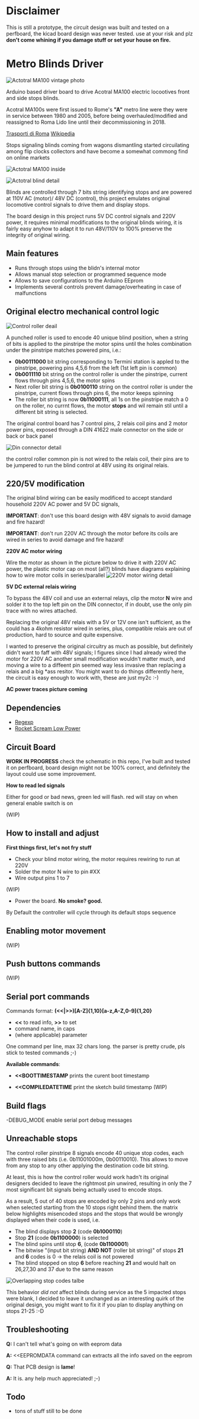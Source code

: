 

# Disclaimer
This is still a prototype, the circuit design was built and tested on a perfboard, the kicad board design was never tested.  use at your risk and plz **don't  come whining if you damage stuff or set your house on fire.**


# Metro Blinds Driver

![Actotral MA100 vintage photo](./ma100.jpg)

Arduino based driver board to drive Acotral MA100 electric locootives front and side stops blinds.

Acotral MA100s were first issued to Rome's **"A"** metro line were they were in service between 1980 and 2005, before being overhauled/modified and reassigned to Roma Lido 
line until their decommissioning in 2018. 

[Trasporti di Roma](https://romaatac.altervista.org/mezzi-di-roma/ma-100/)
[Wikipedia](https://it.wikipedia.org/wiki/Elettromotrici_ACOTRAL_MA_100)

Stops signaling blinds coming from wagons dismantling started circuilating among flip clocks collectors and have become a somewhat commong find on online markets

![Actotral MA100 inside](./inside.png)


![Actotral blind detail](./detail.png)

Blinds are controlled through 7 bits string identifying stops and are powered at 110V AC (motor)/ 48V DC (control), this project emulates original locomotive control signals to drive them and display stops.

The board design in this project runs 5V DC control signals and 220V power, it requires minimal modifications to the original blinds wiring, it is fairly easy anyhow to adapt it to run 48V/110V to 100% preserve the integrity of original wiring.


## Main features   
- Runs through stops using the blidn's internal motor
- Allows manual stop selection or programmed sequence mode
- Allows to save configurations to the Arduino EEprom
- Implements several controls prevent damage/overheating in case of malfunctions


## Original electro mechanical control logic 

![Control roller deail](./controlRoller.png)

A punched roller is used to encode 40 unique blind position, when a string of bits is applied to the pinstripe the motor spins until the holes combination under the pinstripe matches powered pins, i.e.:

- **0b00111000** bit string corresponding to Termini station is appled to the pinstripe, powering pins 4,5,6  from the left  (1st left pin is common)
- **0b0011110** bit string on the control roller is under the pinstripe, current flows through pins 4,5,6, the motor spins
- Next roller bit string is **0b0100110**  string on the control roller is under the pinstripe, current flows through pins 6, the motor keeps spinning
- The roller bit string is now **0b11000111**, all 1s on the pinstripe match a 0 on the roller, no currnt flows, the motor **stops** and wil remain stil until a different bit string is selected.

The original control board has 7 control pins, 2 relais coil pins and 2 motor power pins, exposed through a DIN 41622 male connector on the side or back or back panel

![Din connector detail](./dinConnector.png)

the control roller common pin is not wired to the relais coil, their pins are to be jumpered to run the blind control at 48V using its original relais.

## 220/5V modification

The original blind wiring can be easily modificed to accept standard household 220V AC power and 5V DC signals, 

**IMPORTANT**: don't use this board design with 48V signals to avoid damage and fire hazard!

**IMPORTANT**: don't run 220V AC through the motor before its coils are wired in series to avoid damage and fire hazard!

**220V AC motor wiring** 

Wire the motor as shown in the picture below to drive it with 220V AC power, the plastic motor cap on most (all?) blinds have diagrams explaining how to wire motor coils in series/parallel
![220V motor wiring detail](./220VWiring.png)

**5V DC external relais wiring**

To bypass the 48V  coil and use an external relays, clip the motor **N** wire and solder it to the top left pin on the DIN connector, if in doubt, use the only pin trace with no wires attached. 

Replacing the original 48V relais with a 5V or 12V one isn't sufficient, as the could has a 4kohm resistor wired in series, plus, compatible relais are out of production, hard to source and quite expensive. 

I wanted to preserve the original circuitry as much as possible, but definitely didn't want to faff with 48V signals; I figures since I had already wired the motor for 220V AC another small modification wouldn't matter much, and moving a wire to a diffeent pin seemed way less invasive than replacing a relais and a big *ass resitor.
You might want to do things differently here, the circuit is easy enough to work with, these are just my2c :-) 

**AC power traces picture coming**


## Dependencies


- [Regexp](https://github.com/nickgammon/Regexp)
- [Rocket Scream Low Power](https://github.com/rocketscream/Low-Power)


## Circuit Board


**WORK IN PROGRESS** check the schematic in this repo, I've built and tested it on perfboard, board design might not be 100% correct, and definitely the layout could 
use some improvement.



**How to read led signals**


Either for good or bad news, green led will flash. red will stay on when general enable switch is on


(WIP)


## How to install and adjust


**First things first, let's not fry stuff**

- Check your blind motor wiring, the motor requires rewiring to run at 220V
- Solder the motor N wire to pin #XX
- Wire output pins 1 to 7

(WIP)

- Power the board.
 **No smoke? good.**



By Default the controller will cycle through its default stops sequence


## Enabling motor movement

(WIP)

## Push buttons commands

(WIP)

## Serial port commands



Commands format: **(<<|>>)[A-Z]{1,10}[a-z,A-Z,0-9]{1,20}**

- **<<** to read info, **>>** to set
- command name, in caps
- (where applicable) parameter

One command per line, max 32 chars long. the parser is pretty crude, pls stick to tested commands ;-) 

**Available commands**:

- **<<BOOTTIMESTAMP** prints the curent boot timestamp

- **<<COMPILEDATETIME** print the sketch build timestamp
(WIP)


## Build flags

-DEBUG_MODE enable serial port debug messages


## Unreachable stops

The control roller pinstripe 8 signals encode 40 unique stop codes, each with three raised bits (i.e. 0b11001000m, 0b00110010). This allows to move from any stop to any other applying the destination code bit string. 

At least, this is how the control roller would work hadn't its original designers decided to leave the rightmost pin unwired, resulting in only the 7 most significant bit signals being actually used to encode stops. 

As a result, 5 out of 40 stops are encoded by only 2 pins and only work when selected starting from the 10 stops right behind them. 
the matrix below highlights misencoded stops and the stops that would be wrongly displayed when their code is used, i.e. 

- The blind displays stop **2** (code **0b1000110**)
- Stop **21** (code **0b1100000**) is selected
- The blind spins until stop **6**, (code **0b1100001**)
- The bitwise "(input bit string) **AND NOT** (roller bit string)" of stops **21** and **6** codes is 0 -> the relais coil is not powered
- The blind stopped on stop **6** before reaching **21** and would halt on 26,27,30 and 37 due to the same reason

![Overlapping stop codes talbe](./stopOverlaps.png)

This behavior *did not* affect blinds during service as the 5 impacted stops were blank, I decided to leave it unchanged as an interesting quirk of the original design, you might want to fix it if you plan to display anything on stops 21-25 :-D 


## Troubleshooting

**Q:** I can't tell what's going on with eeprom data

**A:** <<EEPROMDATA command can extracts all the info saved on the eeprom

**Q:** That PCB design is **lame**!

**A:** It is. any help much appreciated! ;-)

## Todo
- tons of stuff still to be done





